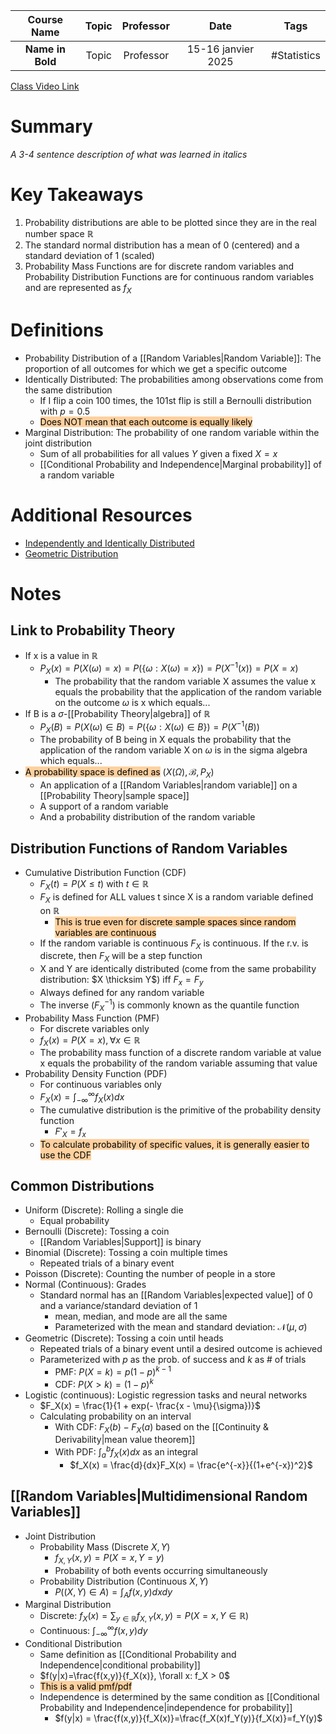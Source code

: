 |   Course Name    | Topic | Professor |        Date        |    Tags     |
| :--------------: | :---: | :-------: | :----------------: | :---------: |
| **Name in Bold** | Topic | Professor | 15-16 janvier 2025 | #Statistics |

[Class Video Link](URL)

# Summary
*A 3-4 sentence description of what was learned in italics*

# Key Takeaways
1. Probability distributions are able to be plotted since they are in the real number space $\mathbb R$
2. The standard normal distribution has a mean of 0 (centered) and a standard deviation of 1 (scaled)
3. Probability Mass Functions are for discrete random variables and Probability Distribution Functions are for continuous random variables and are represented as $f_X$

# Definitions
- Probability Distribution of a [[Random Variables|Random Variable]]: The proportion of all outcomes for which we get a specific outcome
- Identically Distributed: The probabilities among observations come from the same distribution
	- If I flip a coin 100 times, the 101st flip is still a Bernoulli distribution with $p = 0.5$
	- <mark style="background: #FFB86CA6;">Does NOT mean that each outcome is equally likely</mark>
- Marginal Distribution: The probability of one random variable within the joint distribution
	- Sum of all probabilities for all values $Y$ given a fixed $X=x$
	- [[Conditional Probability and Independence|Marginal probability]] of a random variable

# Additional Resources
- [Independently and Identically Distributed](https://towardsdatascience.com/independent-and-identically-distributed-ce250ad1bfa8)
- [Geometric Distribution](https://calcworkshop.com/discrete-probability-distribution/geometric-distribution/)
# Notes
## Link to Probability Theory
- If x is a value in $\mathbb R$
	- $P_X(x) = P(X(\omega) = x) = P(\{\omega: X(\omega) = x\}) = P(X^{-1}(x)) = P(X=x)$
		- The probability that the random variable X assumes the value x equals the probability that the application of the random variable on the outcome $\omega$ is x which equals...
- If B is a $\sigma$-[[Probability Theory|algebra]] of $\mathbb R$
	- $P_X(B) = P(X(\omega) \in B) = P(\{\omega: X(\omega) \in B\}) = P(X^{-1}(B))$
	- The probability of B being in X equals the probability that the application of the random variable X on $\omega$ is in the sigma algebra which equals...
- <mark style="background: #FFB86CA6;">A probability space is defined as</mark> $(X(\Omega), \mathcal B, P_X)$
	- An application of a [[Random Variables|random variable]] on a [[Probability Theory|sample space]]
	- A support of a random variable
	- And a probability distribution of the random variable
## Distribution Functions of Random Variables
- Cumulative Distribution Function (CDF)
	- $F_X(t) = P(X \le t)$ with $t \in \mathbb R$
	- $F_X$ is defined for ALL values t since X is a random variable defined on $\mathbb R$
		- <mark style="background: #FFB86CA6;">This is true even for discrete sample spaces since random variables are continuous</mark>
	- If the random variable is continuous $F_X$ is continuous. If the r.v. is discrete, then $F_X$ will be a step function
	- X and Y are identically distributed (come from the same probability distribution: $X \thicksim Y$) iff $F_x = F_y$
	- Always defined for any random variable
	- The inverse ($F^{-1}_X$) is commonly known as the quantile function
- Probability Mass Function (PMF)
	- For discrete variables only
	- $f_X(x) = P(X=x), \forall x \in \mathbb R$
	- The probability mass function of a discrete random variable at value x equals the probability of the random variable assuming that value
- Probability Density Function (PDF)
	- For continuous variables only
	- $F_X(x) = \int_{-\infty}^\infty f_X(x)dx$
	- The cumulative distribution is the primitive of the probability density function
		- $F'_X = f_x$
	- <mark style="background: #FFB86CA6;">To calculate probability of specific values, it is generally easier to use the CDF</mark>
## Common Distributions
- Uniform (Discrete): Rolling a single die
	- Equal probability
- Bernoulli (Discrete): Tossing a coin
	- [[Random Variables|Support]] is binary
- Binomial (Discrete): Tossing a coin multiple times
	- Repeated trials of a binary event
- Poisson (Discrete): Counting the number of people in a store
- Normal (Continuous): Grades
	- Standard normal has an [[Random Variables|expected value]] of 0 and a variance/standard deviation of 1
		- mean, median, and mode are all the same
		- Parameterized with the mean and standard deviation: $\mathcal N(\mu, \sigma)$
- Geometric (Discrete): Tossing a coin until heads
	- Repeated trials of a binary event until a desired outcome is achieved
	- Parameterized with $p$ as the prob. of success and $k$ as # of trials
		- PMF: $P(X = k) = p(1-p)^{k-1}$ 
		- CDF: $P(X > k) = (1-p)^k$
- Logistic (continuous): Logistic regression tasks and neural networks
	- $F_X(x) = \frac{1}{1 + exp(- \frac{x - \mu}{\sigma})}$
	- Calculating probability on an interval
		- With CDF: $F_X(b) - F_X(a)$ based on the [[Continuity & Derivability|mean value theorem]]
		- With PDF: $\int_a^bf_X(x)dx$ as an integral
			- $f_X(x) = \frac{d}{dx}F_X(x) = \frac{e^{-x}}{(1+e^{-x})^2}$
## [[Random Variables|Multidimensional Random Variables]]
- Joint Distribution
	- Probability Mass (Discrete $X, Y$)
		- $f_{X, Y}(x, y) = P(X=x, Y=y)$
		- Probability of both events occurring simultaneously
	- Probability Distribution (Continuous $X, Y$)
		- $P((X, Y) \in A) = \int_A f(x,y)dxdy$
- Marginal Distribution
	- Discrete: $f_X(x) = \sum_{y \in \mathbb R}f_{X, Y}(x, y) = P(X=x, Y \in \mathbb R)$
	- Continuous: $\int_{- \infty}^\infty f(x, y)dy$
- Conditional Distribution
	- Same definition as [[Conditional Probability and Independence|conditional probability]]
	- $f(y|x)=\frac{f(x,y)}{f_X(x)}, \forall x: f_X > 0$
	- <mark style="background: #FFB86CA6;">This is a valid pmf/pdf</mark>
	- Independence is determined by the same condition as [[Conditional Probability and Independence|independence for probability]]
		- $f(y|x) = \frac{f(x,y)}{f_X(x)}=\frac{f_X(x)f_Y(y)}{f_X(x)}=f_Y(y)$